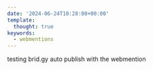 ```yaml
---
date: '2024-06-24T10:28:00+00:00'
template:
  thought: true
keywords:
  - webmentions
---
```


testing brid.gy auto publish with the webmention

